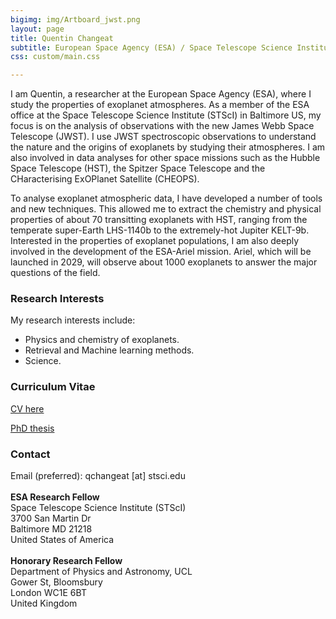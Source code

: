 ```yaml
---
bigimg: img/Artboard_jwst.png
layout: page
title: Quentin Changeat
subtitle: European Space Agency (ESA) / Space Telescope Science Institute (STScI)
css: custom/main.css

---
```


I am Quentin, a researcher at the European Space Agency (ESA), where I study the properties of exoplanet atmospheres. As a member of the ESA office at the Space Telescope Science Institute (STScI) in Baltimore US, my focus is on the analysis of observations with the new James Webb Space Telescope (JWST). I use JWST spectroscopic observations to understand the nature and the origins of exoplanets by studying their atmospheres. I am also involved in data analyses for other space missions such as the Hubble Space Telescope (HST), the Spitzer Space Telescope and the CHaracterising ExOPlanet Satellite (CHEOPS). 

To analyse exoplanet atmospheric data, I have developed a number of tools and new techniques. This allowed me to extract the chemistry and physical properties of about 70 transitting exoplanets with HST, ranging from the temperate super-Earth LHS-1140b to the extremely-hot Jupiter KELT-9b. Interested in the properties of exoplanet populations, I am also deeply involved in the development of the ESA-Ariel mission. Ariel, which will be launched in 2029, will observe about 1000 exoplanets to answer the major questions of the field.

### Research Interests
My research interests include:

- Physics and chemistry of exoplanets.
- Retrieval and Machine learning methods.
- Science.

### Curriculum Vitae
[CV here](img/cv_quentin_changeat.pdf)

[PhD thesis](https://liveuclac-my.sharepoint.com/:b:/g/personal/ucapqch_ucl_ac_uk/EbUUk7ogPXVMrgRNv1yby5ABcuFv7nszdmY9Fc0n9sWjfA)



### Contact
Email (preferred): qchangeat [at] stsci.edu     <br />  
**ESA Research Fellow** <br />
Space Telescope Science Institute (STScI) <br />
3700 San Martin Dr <br />
Baltimore MD 21218 <br />
United States of America     <br />  
**Honorary Research Fellow** <br />
Department of Physics and Astronomy, UCL <br />
Gower St, Bloomsbury <br />
London WC1E 6BT <br />
United Kingdom     <br />  

